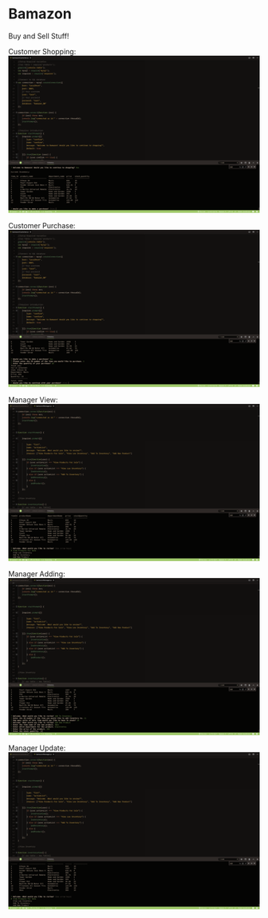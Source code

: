 # Bamazon
Buy and Sell Stuff!

Customer Shopping:
![](https://github.com/joe-dumford/Bamazon/blob/master/images/Customer_Shopping%202019-04-30%20at%2012.33.58%20PM.png)

Customer Purchase:
![](https://github.com/joe-dumford/Bamazon/blob/master/images/Customer_Purchase%202019-04-30%20at%2012.33.49%20PM.png)

Manager View:
![](https://github.com/joe-dumford/Bamazon/blob/master/images/Manager_View%202019-04-30%20at%2012.34.41%20PM.png)

Manager Adding:
![](https://github.com/joe-dumford/Bamazon/blob/master/images/Manager_Adding%202019-04-30%20at%2012.36.03%20PM.png)

Manager Update:
![](https://github.com/joe-dumford/Bamazon/blob/master/images/Manager_Update_View%202019-04-30%20at%2012.36.13%20PM.png)
